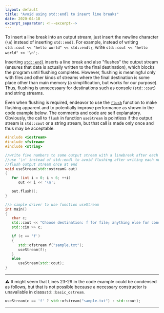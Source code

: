 ```yaml
---
layout: default
title: "Avoid using std::endl to insert line breaks"
date: 2020-04-18
excerpt_separator: <!--excerpt-->
---
```


To insert a line break into an output stream, just insert the newline character (``\n``) instead of inserting `std::endl`. For example, instead of writing `std::cout << "hello world" << std::endl;`, write `std::cout << "hello world" << '\n';`.

<!--excerpt-->

Inserting [`std::endl`](https://en.cppreference.com/w/cpp/io/manip/endl) inserts a line break and also "flushes" the output stream (ensures that data is actually written to the final destination\), which blocks the program until flushing completes. However, flushing is meaningful only with files and other kinds of streams where the final destination is some place other than main memory (a simplification, but works for our purpose\). Thus, flushing is unnecessary for destinations such as console (`std::cout`) and string streams.   

Even when flushing is required, endeavor to use the [`flush`](https://en.cppreference.com/w/cpp/io/basic_ostream/flush) function to make flushing apparent and to potentially improve performance as shown in the code example below. The comments and code are self explanatory. Obviously, the call to `flush` in function `useStream` is pointless if the output stream is `std::cout` or a string stream, but that call is made only once and thus may be acceptable.

```cpp
#include <iostream>
#include <fstream>
#include <string>

//write five numbers to some output stream with a linebreak after each number
//use '\n' instead of std::endl to avoid flushing after writing each number
//flush output stream once at end
void useStream(std::ostream& out)
{
   for (int i = 0; i < 6; ++i)
      out << i << '\n';

   out.flush();
}

//a simple driver to use function useStream
int main()
{
   char c;
   std::cout << "Choose destination: f for file; anything else for console: ";
   std::cin >> c;

   if (c == 'f')
   {
      std::ofstream f("sample.txt");
      useStream(f);
   }
   else
      useStream(std::cout);
}
```
---
:warning: It might seem that Lines 23-29 in the code example could be condensed as follows, but that
is not possible because a necessary constructor is unavailable in class`std::basic_ostream`.

```cpp
useStream(c == 'f' ? std::ofstream("sample.txt") : std::cout);
```
---

